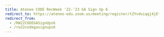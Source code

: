 ```yaml
---
title: Ateneo CODE RecWeek '22-'23 GA Sign Up 6
redirect_to: https://ateneo-edu.zoom.us/meeting/register/tZYvduiqqj4jEtxfiTV6IRAvkuHxujOGme11
redirect_from: 
  - /RW22CODEGASignUps6
  - /rw22codegasignups6
---
```

